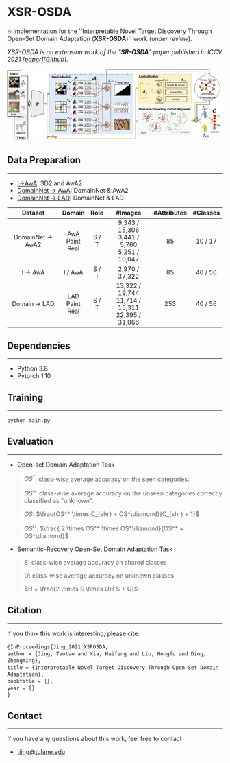 # XSR-OSDA
:fire: Implementation for the ''Interpretable Novel Target Discovery Through Open-Set Domain Adaptation (**XSR-OSDA**)'' work (*under review*).

*XSR-OSDA is an extension work of the "**SR-OSDA**" paper published in ICCV 2021 [[paper](https://openaccess.thecvf.com/content/ICCV2021/papers/Jing_Towards_Novel_Target_Discovery_Through_Open-Set_Domain_Adaptation_ICCV_2021_paper.pdf)][[Github](https://github.com/scottjingtt/SROSDA/tree/main)].*


![image](./framework.jpg)

## Data Preparation
---
- [I->AwA](./data/I2AwA/dataset_info.txt): 3D2 and AwA2
- [DomainNet -> AwA](./data/D2AwA/classes.txt): DomainNet & AwA2
- [DomainNet -> LAD](./data/D2LAD/classes.txt): DomainNet & LAD

|Dataset|Domain|Role|#Images|#Attributes|#Classes|
|:-:|:-:|:-:|:-:|:-:|:-:|
|DomainNet $\rightarrow$ AwA2|AwA <br> Paint <br> Real|S / T|9,343 / 15,306 <br> 3,441 / 5,760 <br> 5,251 / 10,047|85|10 / 17|
|I $\rightarrow$ AwA         |I / AwA | S / T | 2,970 / 37,322 | 85 | 40 / 50 |
|Domain $\rightarrow$ LAD| LAD <br> Paint <br> Real | S / T | 13,322 / 19,744 <br> 11,714 / 15,311 <br> 22,395 / 31,066 | 253 | 40 / 56 |


## Dependencies
---
- Python 3.8
- Pytorch 1.10


## Training
---
```shell
python main.py
```

## Evaluation
---

- Open-set Domain Adaptation Task

> $OS^*$: class-wise average accuracy on the seen categories.
>
> $OS^\diamond$: class-wise average accuracy on the unseen categories correctly classified as "unknown".
>
> $OS$: $\frac{OS^* \times C_{shr} + OS^\diamond}{C_{shr} + 1}$

> $OS^{H}$: $\frac{ 2 \times OS^* \times OS^\diamond}{OS^* + OS^\diamond}$

- Semantic-Recovery Open-Set Domain Adaptation Task

> $S$: class-wise average accuracy on shared classes
>
> $U$: class-wise average accuracy on unknown classes
>
> $H = \frac{2 \times S \times U}{ S + U}$

## Citation
---
If you think this work is interesting, please cite:
```
@InProceedings{Jing_2021_XSROSDA,
author = {Jing, Taotao and Xia, Haifeng and Liu, Hongfu and Ding, Zhengming},
title = {Interpretable Novel Target Discovery Through Open-Set Domain Adaptation},
booktitle = {},
year = {}
}
```

## Contact
---
If you have any questions about this work, feel free to contact
- tjing@tulane.edu
